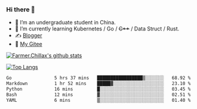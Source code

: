 ### Hi there 👋

- 🔭 I’m an undergraduate student in China.
- 🌱 I’m currently learning Kubernetes / Go / ~~C++~~ / Data Struct / Rust.
- ✍️ [Blogger](https://blog.farmer233.top)
- 🤔 [My Gitee](https://gitee.com/Farmer-chong)


[![Farmer.Chillax's github stats](https://github-readme-stats.vercel.app/api?username=FarmerChillax)](https://github.com/anuraghazra/github-readme-stats)

[![Top Langs](https://github-readme-stats.vercel.app/api/top-langs/?username=FarmerChillax&layout=compact&hide=html,css,javascript)](https://github.com/anuraghazra/github-readme-stats)


<a href="https://wakatime.com/@Farmer"> </a>
          <!--START_SECTION:waka-->

```txt
Go                5 hrs 37 mins   █████████████████▒░░░░░░░   68.92 %
Markdown          1 hr 52 mins    █████▓░░░░░░░░░░░░░░░░░░░   23.10 %
Python            16 mins         █░░░░░░░░░░░░░░░░░░░░░░░░   03.45 %
Bash              12 mins         ▓░░░░░░░░░░░░░░░░░░░░░░░░   02.51 %
YAML              6 mins          ▒░░░░░░░░░░░░░░░░░░░░░░░░   01.40 %
```

<!--END_SECTION:waka-->



<!--
**Farmer-chong/Farmer-chong** is a ✨ _special_ ✨ repository because its `README.md` (this file) appears on your GitHub profile.

Here are some ideas to get you started:

- 🔭 I’m currently working on ...
- 🌱 I’m currently learning ...
- 👯 I’m looking to collaborate on ...
- 🤔 I’m looking for help with ...
- 💬 Ask me about ...
- 📫 How to reach me: ...
- 😄 Pronouns: ...
- ⚡ Fun fact: ...
-->
